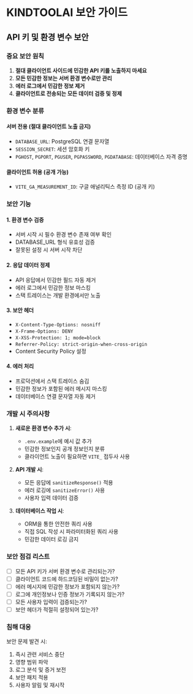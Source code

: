 # KINDTOOLAI 보안 가이드

## API 키 및 환경 변수 보안

### 중요 보안 원칙
1. **절대 클라이언트 사이드에 민감한 API 키를 노출하지 마세요**
2. **모든 민감한 정보는 서버 환경 변수로만 관리**
3. **에러 로그에서 민감한 정보 제거**
4. **클라이언트로 전송되는 모든 데이터 검증 및 정제**

### 환경 변수 분류

#### 서버 전용 (절대 클라이언트 노출 금지)
- `DATABASE_URL`: PostgreSQL 연결 문자열
- `SESSION_SECRET`: 세션 암호화 키
- `PGHOST`, `PGPORT`, `PGUSER`, `PGPASSWORD`, `PGDATABASE`: 데이터베이스 자격 증명

#### 클라이언트 허용 (공개 가능)
- `VITE_GA_MEASUREMENT_ID`: 구글 애널리틱스 측정 ID (공개 키)

### 보안 기능

#### 1. 환경 변수 검증
- 서버 시작 시 필수 환경 변수 존재 여부 확인
- DATABASE_URL 형식 유효성 검증
- 잘못된 설정 시 서버 시작 차단

#### 2. 응답 데이터 정제
- API 응답에서 민감한 필드 자동 제거
- 에러 로그에서 민감한 정보 마스킹
- 스택 트레이스는 개발 환경에서만 노출

#### 3. 보안 헤더
- `X-Content-Type-Options: nosniff`
- `X-Frame-Options: DENY`
- `X-XSS-Protection: 1; mode=block`
- `Referrer-Policy: strict-origin-when-cross-origin`
- Content Security Policy 설정

#### 4. 에러 처리
- 프로덕션에서 스택 트레이스 숨김
- 민감한 정보가 포함된 에러 메시지 마스킹
- 데이터베이스 연결 문자열 자동 제거

### 개발 시 주의사항

1. **새로운 환경 변수 추가 시**:
   - `.env.example`에 예시 값 추가
   - 민감한 정보인지 공개 정보인지 분류
   - 클라이언트 노출이 필요하면 `VITE_` 접두사 사용

2. **API 개발 시**:
   - 모든 응답에 `sanitizeResponse()` 적용
   - 에러 로깅에 `sanitizeError()` 사용
   - 사용자 입력 데이터 검증

3. **데이터베이스 작업 시**:
   - ORM을 통한 안전한 쿼리 사용
   - 직접 SQL 작성 시 파라미터화된 쿼리 사용
   - 민감한 데이터 로깅 금지

### 보안 점검 리스트

- [ ] 모든 API 키가 서버 환경 변수로 관리되는가?
- [ ] 클라이언트 코드에 하드코딩된 비밀이 없는가?
- [ ] 에러 메시지에 민감한 정보가 포함되지 않는가?
- [ ] 로그에 개인정보나 인증 정보가 기록되지 않는가?
- [ ] 모든 사용자 입력이 검증되는가?
- [ ] 보안 헤더가 적절히 설정되어 있는가?

### 침해 대응

보안 문제 발견 시:
1. 즉시 관련 서비스 중단
2. 영향 범위 파악
3. 로그 분석 및 증거 보전
4. 보안 패치 적용
5. 사용자 알림 및 재시작
